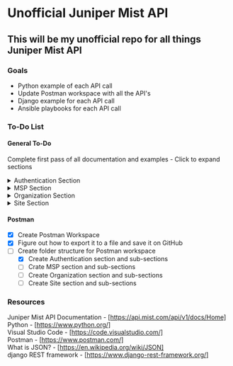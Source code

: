 # Unofficial Juniper Mist API #

## This will be my unofficial repo for all things Juniper Mist API ##

### Goals ###

* Python example of each API call
* Update Postman workspace with all the API's
* Django example for each API call
* Ansible playbooks for each API call

### To-Do List ###

#### General To-Do ####

Complete first pass of all documentation and examples - Click to expand sections

<details>
<summary>Authentication Section</summary>

* [ ] API Token
  * [ ] Documentation
  * [ ] Python Example
  * [ ] Ansible Example
* [ ] Audit Logs
  * [ ] Documentation
  * [ ] Python Example
  * [ ] Ansible Example
* [ ] Integration
  * [ ] Documentation
  * [ ] Python Example
  * [ ] Ansible Example
* [ ] Leave
  * [ ] Documentation
  * [ ] Python Example
  * [ ] Ansible Example
* [ ] Login
  * [ ] Documentation
  * [ ] Python Example
  * [ ] Ansible Example
* [ ] Misc
  * [ ] Documentation
  * [ ] Python Example
  * [ ] Ansible Example
* [ ] Privileges
  * [ ] Documentation
  * [ ] Python Example
  * [ ] Ansible Example
* [ ] Register
  * [ ] Documentation
  * [ ] Python Example
  * [ ] Ansible Example

</details>

<details>
<summary>MSP Section</summary>

* [ ] Audit Logs
  * [ ] Documentation
  * [ ] Python Example
  * [ ] Ansible Example
* [ ] License
  * [ ] Documentation
  * [ ] Python Example
  * [ ] Ansible Example
* [ ] MSP Admins
  * [ ] Documentation
  * [ ] Python Example
  * [ ] Ansible Example
* [ ] MSP Insights
  * [ ] Documentation
  * [ ] Python Example
  * [ ] Ansible Example
* [ ] Org Group
  * [ ] Documentation
  * [ ] Python Example
  * [ ] Ansible Example

</details>

<details>
<summary>Organization Section</summary>

* [ ] Admins
  * [ ] Documentation
  * [ ] Python Example
  * [ ] Ansible Example
* [ ] AP Template
  * [ ] Documentation
  * [ ] Python Example
  * [ ] Ansible Example
* [ ] API Token
  * [ ] Documentation
  * [ ] Python Example
  * [ ] Ansible Example
* [ ] Audit Logs
  * [ ] Documentation
  * [ ] Python Example
  * [ ] Ansible Example
* [ ] Custom Roles
  * [ ] Documentation
  * [ ] Python Example
  * [ ] Ansible Example
* [ ] Device Profile
  * [ ] Documentation
  * [ ] Python Example
  * [ ] Ansible Example
* [ ] EVPN
  * [ ] Documentation
  * [ ] Python Example
  * [ ] Ansible Example
* [ ] Gateway Template
  * [ ] Documentation
  * [ ] Python Example
  * [ ] Ansible Example
* [ ] Installer APIs
  * [ ] Documentation
  * [ ] Python Example
  * [ ] Ansible Example
* [ ] Inventory
  * [ ] Documentation
  * [ ] Python Example
  * [ ] Ansible Example
* [ ] License
  * [ ] Documentation
  * [ ] Python Example
  * [ ] Ansible Example
* [ ] Map Import
  * [ ] Documentation
  * [ ] Python Example
  * [ ] Ansible Example
* [ ] Network Template
  * [ ] Documentation
  * [ ] Python Example
  * [ ] Ansible Example
* [ ] Networks
  * [ ] Documentation
  * [ ] Python Example
  * [ ] Ansible Example
* [ ] Org
  * [ ] Documentation
  * [ ] Python Example
  * [ ] Ansible Example
* [ ] Org Asset
  * [ ] Documentation
  * [ ] Python Example
  * [ ] Ansible Example
* [ ] Org Asset Filters
  * [ ] Documentation
  * [ ] Python Example
  * [ ] Ansible Example
* [ ] Org PSK
  * [ ] Documentation
  * [ ] Python Example
  * [ ] Ansible Example
* [ ] Org Report (Under development)
  * [ ] Documentation
  * [ ] Python Example
  * [ ] Ansible Example
* [ ] Org Setting
  * [ ] Documentation
  * [ ] Python Example
  * [ ] Ansible Example
* [ ] Org Stats
  * [ ] Documentation
  * [ ] Python Example
  * [ ] Ansible Example
* [ ] Org Webhooks
  * [ ] Documentation
  * [ ] Python Example
  * [ ] Ansible Example
* [ ] Org Wlan
  * [ ] Documentation
  * [ ] Python Example
  * [ ] Ansible Example
* [ ] Org Wxlan Rules
  * [ ] Documentation
  * [ ] Python Example
  * [ ] Ansible Example
* [ ] Org Wxlan Tags
  * [ ] Documentation
  * [ ] Python Example
  * [ ] Ansible Example
* [ ] Org Wxlan Tunnel
  * [ ] Documentation
  * [ ] Python Example
  * [ ] Ansible Example
* [ ] PSK Portal
  * [ ] Documentation
  * [ ] Python Example
  * [ ] Ansible Example
* [ ] RF Template
  * [ ] Documentation
  * [ ] Python Example
  * [ ] Ansible Example
* [ ] SDK Client
  * [ ] Documentation
  * [ ] Python Example
  * [ ] Ansible Example
* [ ] SDK Invite
  * [ ] Documentation
  * [ ] Python Example
  * [ ] Ansible Example
* [ ] SDK Template
  * [ ] Documentation
  * [ ] Python Example
  * [ ] Ansible Example
* [ ] Service Policies
  * [ ] Documentation
  * [ ] Python Example
  * [ ] Ansible Example
* [ ] Services
  * [ ] Documentation
  * [ ] Python Example
  * [ ] Ansible Example
* [ ] Site Groups
  * [ ] Documentation
  * [ ] Python Example
  * [ ] Ansible Example
* [ ] Template
  * [ ] Documentation
  * [ ] Python Example
  * [ ] Ansible Example
* [ ] Tickets
  * [ ] Documentation
  * [ ] Python Example
  * [ ] Ansible Example
* [ ] VPN
  * [ ] Documentation
  * [ ] Python Example
  * [ ] Ansible Example

</details>

<details>
<summary>Site Section</summary>

* [ ] Alarms
  * [ ] Documentation
  * [ ] Python Example
  * [ ] Ansible Example
* [ ] Asset Filters
  * [ ] Documentation
  * [ ] Python Example
  * [ ] Ansible Example
* [ ] Assets
  * [ ] Documentation
  * [ ] Python Example
  * [ ] Ansible Example
* [ ] Beacons
  * [ ] Documentation
  * [ ] Python Example
  * [ ] Ansible Example
* [ ] Client Stats
  * [ ] Documentation
  * [ ] Python Example
  * [ ] Ansible Example
* [ ] Const
  * [ ] Documentation
  * [ ] Python Example
  * [ ] Ansible Example
* [ ] Device
  * [ ] Documentation
  * [ ] Python Example
  * [ ] Ansible Example
* [ ] Device Stats
  * [ ] Documentation
  * [ ] Python Example
  * [ ] Ansible Example
* [ ] Discovered Switch Metrics Search
  * [ ] Documentation
  * [ ] Python Example
  * [ ] Ansible Example
* [ ] Discovered Switches
  * [ ] Documentation
  * [ ] Python Example
  * [ ] Ansible Example
* [ ] EVPN
  * [ ] Documentation
  * [ ] Python Example
  * [ ] Ansible Example
* [ ] HA Cluster
  * [ ] Documentation
  * [ ] Python Example
  * [ ] Ansible Example
* [ ] Insights
  * [ ] Documentation
  * [ ] Python Example
  * [ ] Ansible Example
* [ ] Location
  * [ ] Documentation
  * [ ] Python Example
  * [ ] Ansible Example
* [ ] Machine Learning
  * [ ] Documentation
  * [ ] Python Example
  * [ ] Ansible Example
* [ ] Map
  * [ ] Documentation
  * [ ] Python Example
  * [ ] Ansible Example
* [ ] Packet Capture
  * [ ] Documentation
  * [ ] Python Example
  * [ ] Ansible Example
* [ ] PSK
  * [ ] Documentation
  * [ ] Python Example
  * [ ] Ansible Example
* [ ] Report (under development)
  * [ ] Documentation
  * [ ] Python Example
  * [ ] Ansible Example
* [ ] RF Glass
  * [ ] Documentation
  * [ ] Python Example
  * [ ] Ansible Example
* [ ] RF Glass Recording
  * [ ] Documentation
  * [ ] Python Example
  * [ ] Ansible Example
* [ ] Rogue Detection and Mitigation
  * [ ] Documentation
  * [ ] Python Example
  * [ ] Ansible Example
* [ ] RRM
  * [ ] Documentation
  * [ ] Python Example
  * [ ] Ansible Example
* [ ] RSSI Zone
  * [ ] Documentation
  * [ ] Python Example
  * [ ] Ansible Example
* [ ] Site
  * [ ] Documentation
  * [ ] Python Example
  * [ ] Ansible Example
* [ ] Site 128T (SSR)
  * [ ] Documentation
  * [ ] Python Example
  * [ ] Ansible Example
* [ ] Site MxEdge
  * [ ] Documentation
  * [ ] Python Example
  * [ ] Ansible Example
* [ ] Site Setting
  * [ ] Documentation
  * [ ] Python Example
  * [ ] Ansible Example
* [ ] Subscriptions
  * [ ] Documentation
  * [ ] Python Example
  * [ ] Ansible Example
* [ ] Unconnected Client Location
  * [ ] Documentation
  * [ ] Python Example
  * [ ] Ansible Example
* [ ] Virtual Beacons
  * [ ] Documentation
  * [ ] Python Example
  * [ ] Ansible Example
* [ ] Virtual Chassis
  * [ ] Documentation
  * [ ] Python Example
  * [ ] Ansible Example
* [ ] Webhooks
  * [ ] Documentation
  * [ ] Python Example
  * [ ] Ansible Example
* [ ] WXLAN
  * [ ] Documentation
  * [ ] Python Example
  * [ ] Ansible Example
* [ ] Zone
  * [ ] Documentation
  * [ ] Python Example
  * [ ] Ansible Example
* [ ] Zone Stats
  * [ ] Documentation
  * [ ] Python Example
  * [ ] Ansible Example

</details>

#### Postman ####

* [x] Create Postman Workspace
* [x] Figure out how to export it to a file and save it on GitHub
* [ ] Create folder structure for Postman workspace
  * [x] Create Authentication section and sub-sections
  * [ ] Crate MSP section and sub-sections
  * [ ] Create Organization section and sub-sections
  * [ ] Create Site section and sub-sections

### Resources ###

Juniper Mist API Documentation - [https://api.mist.com/api/v1/docs/Home]  
Python - [https://www.python.org/]  
Visual Studio Code - [https://code.visualstudio.com/]  
Postman - [https://www.postman.com/]  
What is JSON? - [https://en.wikipedia.org/wiki/JSON]  
django REST framework - [https://www.django-rest-framework.org/]  
